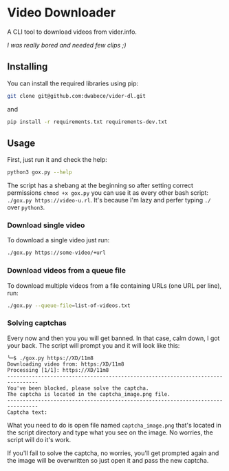 # Video Downloader

A CLI tool to download videos from vider.info.

_I was really bored and needed few clips ;)_

## Installing
You can install the required libraries using pip:

```bash
git clone git@github.com:dwabece/vider-dl.git
```
and 
```bash
pip install -r requirements.txt requirements-dev.txt
```

## Usage
First, just run it and check the help:
```bash
python3 gox.py --help
```
The script has a shebang at the beginning so after setting correct permissions `chmod +x gox.py` you can use it as every other bash script: `./gox.py https://video-u.rl`. It's because I'm lazy and perfer typing `./` over `python3`.

### Download single video
To download a single video just run:
```bash
./gox.py https://some-video/+url
```

### Download videos from a queue file
To download multiple videos from a file containing URLs (one URL per line), run:
```bash
./gox.py --queue-file=list-of-videos.txt
```

### Solving captchas
Every now and then you you will get banned. In that case, calm down, I got your back. The script will prompt you and it will look like this:
```
╰─$ ./gox.py https://XD/11m8
Downloading video from: https:/XD/11m8
Processing [1/1]: https://XD/11m8
--------------------------------------------------------------------------------
You've been blocked, please solve the captcha.
The captcha is located in the captcha_image.png file.
--------------------------------------------------------------------------------
Captcha text:
```
What you need to do is open file named `captcha_image.png` that's located in the script directory and type what you see on the image. No worries, the script will do it's work.

If you'll fail to solve the captcha, no worries, you'll get prompted again and the image will be overwritten so just open it and pass the new captcha.